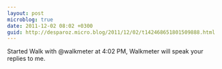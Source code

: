 ```yaml
---
layout: post
microblog: true
date: 2011-12-02 08:02 +0300
guid: http://desparoz.micro.blog/2011/12/02/t142468651801509888.html
---
```

Started Walk with @walkmeter at 4:02 PM, Walkmeter will speak your replies to me.
